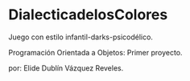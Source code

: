 # DialecticadelosColores
Juego con estilo infantil-darks-psicodélico.

Programación Orientada a Objetos: Primer proyecto.

por: Elide Dublín Vázquez Reveles.


